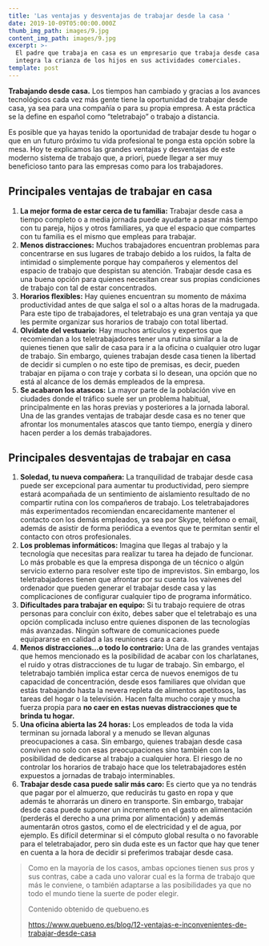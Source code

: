 ```yaml
---
title: 'Las ventajas y desventajas de trabajar desde la casa '
date: 2019-10-09T05:00:00.000Z
thumb_img_path: images/9.jpg
content_img_path: images/9.jpg
excerpt: >-
  El padre que trabaja en casa es un empresario que trabaja desde casa y que
  integra la crianza de los hijos en sus actividades comerciales. 
template: post
---
```

**Trabajando desde casa.** Los tiempos han cambiado y gracias a los avances tecnológicos cada vez más gente tiene la oportunidad de trabajar desde casa, ya sea para una compañía o para su propia empresa. A esta práctica se la define en español como “teletrabajo” o trabajo a distancia.

Es posible que ya hayas tenido la oportunidad de trabajar desde tu hogar o que en un futuro próximo tu vida profesional te ponga esta opción sobre la mesa. Hoy te explicamos las grandes ventajas y desventajas de este moderno sistema de trabajo que, a priori, puede llegar a ser muy beneficioso tanto para las empresas como para los trabajadores.

## Principales ventajas de trabajar en casa

1. **La mejor forma de estar cerca de tu familia:** Trabajar desde casa a tiempo completo o a media jornada puede ayudarte a pasar más tiempo con tu pareja, hijos y otros familiares, ya que el espacio que compartes con tu familia es el mismo que empleas para trabajar.
2. **Menos distracciones:** Muchos trabajadores encuentran problemas para concentrarse en sus lugares de trabajo debido a los ruidos, la falta de intimidad o simplemente porque hay compañeros y elementos del espacio de trabajo que despistan su atención. Trabajar desde casa es una buena opción para quienes necesitan crear sus propias condiciones de trabajo con tal de estar concentrados.
3. **Horarios flexibles:** Hay quienes encuentran su momento de máxima productividad antes de que salga el sol o a altas horas de la madrugada. Para este tipo de trabajadores, el teletrabajo es una gran ventaja ya que les permite organizar sus horarios de trabajo con total libertad.
4. **Olvídate del vestuario**: Hay muchos artículos y expertos que recomiendan a los teletrabajadores tener una rutina similar a la de quienes tienen que salir de casa para ir a la oficina o cualquier otro lugar de trabajo. Sin embargo, quienes trabajan desde casa tienen la libertad de decidir si cumplen o no este tipo de premisas, es decir, pueden trabajar en pijama o con traje y corbata si lo desean, una opción que no está al alcance de los demás empleados de la empresa.
5. **Se acabaron los atascos:** La mayor parte de la población vive en ciudades donde el tráfico suele ser un problema habitual, principalmente en las horas previas y posteriores a la jornada laboral. Una de las grandes ventajas de trabajar desde casa es no tener que afrontar los monumentales atascos que tanto tiempo, energía y dinero hacen perder a los demás trabajadores.

## Principales desventajas de trabajar en casa

1. **Soledad, tu nueva compañera:** La tranquilidad de trabajar desde casa puede ser excepcional para aumentar tu productividad, pero siempre estará acompañada de un sentimiento de aislamiento resultado de no compartir rutina con los compañeros de trabajo. Los teletrabajadores más experimentados recomiendan encarecidamente mantener el contacto con los demás empleados, ya sea por Skype, teléfono o email, además de asistir de forma periódica a eventos que te permitan sentir el contacto con otros profesionales.
2. **Los problemas informáticos:** Imagina que llegas al trabajo y la tecnología que necesitas para realizar tu tarea ha dejado de funcionar. Lo más probable es que la empresa disponga de un técnico o algún servicio externo para resolver este tipo de imprevistos. Sin embargo, los teletrabajadores tienen que afrontar por su cuenta los vaivenes del ordenador que pueden generar el trabajar desde casa y las complicaciones de configurar cualquier tipo de programa informático.
3. **Dificultades para trabajar en equipo:** Si tu trabajo requiere de otras personas para concluir con éxito, debes saber que el teletrabajo es una opción complicada incluso entre quienes disponen de las tecnologías más avanzadas. Ningún software de comunicaciones puede equipararse en calidad a las reuniones cara a cara.
4. **Menos distracciones…o todo lo contrario:** Una de las grandes ventajas que hemos mencionado es la posibilidad de acabar con los charlatanes, el ruido y otras distracciones de tu lugar de trabajo. Sin embargo, el teletrabajo también implica estar cerca de nuevos enemigos de tu capacidad de concentración, desde esos familiares que olvidan que estás trabajando hasta la nevera repleta de alimentos apetitosos, las tareas del hogar o la televisión. Hacen falta mucho coraje y mucha fuerza propia para **no caer en estas nuevas distracciones que te brinda tu hogar.**
5. **Una oficina abierta las 24 horas:** Los empleados de toda la vida terminan su jornada laboral y a menudo se llevan algunas preocupaciones a casa. Sin embargo, quienes trabajan desde casa conviven no solo con esas preocupaciones sino también con la posibilidad de dedicarse al trabajo a cualquier hora. El riesgo de no controlar los horarios de trabajo hace que los teletrabajadores estén expuestos a jornadas de trabajo interminables.
6. **Trabajar desde casa puede salir más caro:** Es cierto que ya no tendrás que pagar por el almuerzo, que reducirás tu gasto en ropa y que además te ahorrarás un dinero en transporte. Sin embargo, trabajar desde casa puede suponer un incremento en el gasto en alimentación (perderás el derecho a una prima por alimentación) y además aumentarán otros gastos, como el de electricidad y el de agua, por ejemplo. Es difícil determinar si el cómputo global resulta o no favorable para el teletrabajador, pero sin duda este es un factor que hay que tener en cuenta a la hora de decidir si preferimos trabajar desde casa.

> Como en la mayoría de los casos, ambas opciones tienen sus pros y sus contras, cabe a cada uno valorar cual es la forma de trabajo que más le conviene, o también adaptarse a las posibilidades ya que no todo el mundo tiene la suerte de poder elegir.
>
>
>
> Contenido obtenido de quebueno.es
>
> https://www.quebueno.es/blog/12-ventajas-e-inconvenientes-de-trabajar-desde-casa

